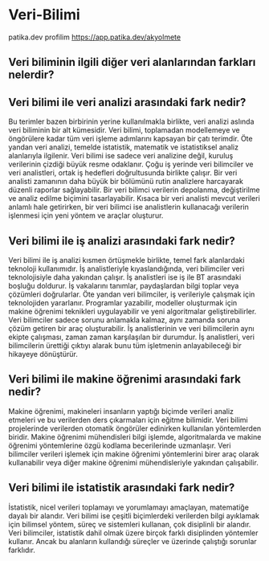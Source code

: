 # Veri-Bilimi
patika.dev profilim https://app.patika.dev/akyolmete
## Veri biliminin ilgili diğer veri alanlarından farkları nelerdir?
## Veri bilimi ile veri analizi arasındaki fark nedir?
Bu terimler bazen birbirinin yerine kullanılmakla birlikte, veri analizi aslında veri biliminin bir alt kümesidir. Veri bilimi, toplamadan modellemeye ve öngörülere kadar tüm veri işleme adımlarını kapsayan bir çatı terimdir. Öte yandan veri analizi, temelde istatistik, matematik ve istatistiksel analiz alanlarıyla ilgilenir. Veri bilimi ise sadece veri analizine değil, kuruluş verilerinin çizdiği büyük resme odaklanır. Çoğu iş yerinde veri bilimciler ve veri analistleri, ortak iş hedefleri doğrultusunda birlikte çalışır. Bir veri analisti zamanının daha büyük bir bölümünü rutin analizlere harcayarak düzenli raporlar sağlayabilir. Bir veri bilimci verilerin depolanma, değiştirilme ve analiz edilme biçimini tasarlayabilir. Kısaca bir veri analisti mevcut verileri anlamlı hale getirirken, bir veri bilimci ise analistlerin kullanacağı verilerin işlenmesi için yeni yöntem ve araçlar oluşturur.
## Veri bilimi ile iş analizi arasındaki fark nedir?
Veri bilimi ile iş analizi kısmen örtüşmekle birlikte, temel fark alanlardaki teknoloji kullanımıdır. İş analistleriyle kıyaslandığında, veri bilimciler veri teknolojisiyle daha yakından çalışır. İş analistleri ise iş ile BT arasındaki boşluğu doldurur. İş vakalarını tanımlar, paydaşlardan bilgi toplar veya çözümleri doğrularlar. Öte yandan veri bilimciler, iş verileriyle çalışmak için teknolojiden yararlanır. Programlar yazabilir, modeller oluşturmak için makine öğrenimi teknikleri uygulayabilir ve yeni algoritmalar geliştirebilirler. Veri bilimciler sadece sorunu anlamakla kalmaz, aynı zamanda soruna çözüm getiren bir araç oluşturabilir. İş analistlerinin ve veri bilimcilerin aynı ekipte çalışması, zaman zaman karşılaşılan bir durumdur. İş analistleri, veri bilimcilerin ürettiği çıktıyı alarak bunu tüm işletmenin anlayabileceği bir hikayeye dönüştürür.
## Veri bilimi ile makine öğrenimi arasındaki fark nedir?
Makine öğrenimi, makineleri insanların yaptığı biçimde verileri analiz etmeleri ve bu verilerden ders çıkarmaları için eğitme bilimidir. Veri bilimi projelerinde verilerden otomatik öngörüler edinirken kullanılan yöntemlerden biridir. Makine öğrenimi mühendisleri bilgi işlemde, algoritmalarda ve makine öğrenimi yöntemlerine özgü kodlama becerilerinde uzmanlaşır. Veri bilimciler verileri işlemek için makine öğrenimi yöntemlerini birer araç olarak kullanabilir veya diğer makine öğrenimi mühendisleriyle yakından çalışabilir.
## Veri bilimi ile istatistik arasındaki fark nedir?
İstatistik, nicel verileri toplamayı ve yorumlamayı amaçlayan, matematiğe dayalı bir alandır. Veri bilimi ise çeşitli biçimlerdeki verilerden bilgi ayıklamak için bilimsel yöntem, süreç ve sistemleri kullanan, çok disiplinli bir alandır. Veri bilimciler, istatistik dahil olmak üzere birçok farklı disiplinden yöntemler kullanır. Ancak bu alanların kullandığı süreçler ve üzerinde çalıştığı sorunlar farklıdır.
